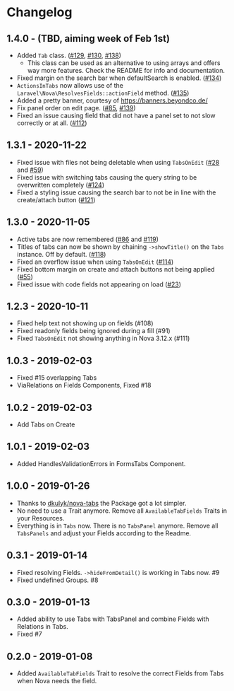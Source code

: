 # Changelog

## 1.4.0 - (TBD, aiming week of Feb 1st)

- Added `Tab` class. ([#129](https://github.com/eminiarts/nova-tabs/issues/129), [#130](https://github.com/eminiarts/nova-tabs/issues/130), [#138](https://github.com/eminiarts/nova-tabs/pull/138))
  - This class can be used as an alternative to using arrays and offers way more features. Check the README for info and documentation.
- Fixed margin on the search bar when defaultSearch is enabled. ([#134](https://github.com/eminiarts/nova-tabs/pull/134))
- `ActionsInTabs` now allows use of the `Laravel\Nova\ResolvesFields::actionField` method. ([#135](https://github.com/eminiarts/nova-tabs/pull/135))
- Added a pretty banner, courtesy of https://banners.beyondco.de/
- Fix panel order on edit page. ([#85](https://github.com/eminiarts/nova-tabs/issues/85), [#139](https://github.com/eminiarts/nova-tabs/pull/139))
- Fixed an issue causing field that did not have a panel set to not slow correctly or at all. ([#112](https://github.com/eminiarts/nova-tabs/issues/112))

## 1.3.1 - 2020-11-22

- Fixed issue with files not being deletable when using `TabsOnEdit` ([#28](https://github.com/eminiarts/nova-tabs/issues/28) and [#59](https://github.com/eminiarts/nova-tabs/pulls/59))
- Fixed issue with switching tabs causing the query string to be overwritten completely ([#124](https://github.com/eminiarts/nova-tabs/issues/124))
- Fixed a styling issue causing the search bar to not be in line with the create/attach button ([#121](https://github.com/eminiarts/nova-tabs/issues/121))

## 1.3.0 - 2020-11-05

- Active tabs are now remembered ([#86](https://github.com/eminiarts/nova-tabs/pull/86) and [#119](https://github.com/eminiarts/nova-tabs/pull/119))
- Titles of tabs can now be shown by chaining `->showTitle()` on the `Tabs` instance. Off by default. ([#118](https://github.com/eminiarts/nova-tabs/issue/118))
- Fixed an overflow issue when using `TabsOnEdit` ([#114](https://github.com/eminiarts/nova-tabs/pull/114))
- Fixed bottom margin on create and attach buttons not being applied ([#55](https://github.com/eminiarts/nova-tabs/pull/55))
- Fixed issue with code fields not appearing on load ([#23](https://github.com/eminiarts/nova-tabs/issue/23))

## 1.2.3 - 2020-10-11

- Fixed help text not showing up on fields (#108)
- Fixed readonly fields being ignored during a fill (#91)
- Fixed `TabsOnEdit` not showing anything in Nova 3.12.x (#111)

## 1.0.3 - 2019-02-03

- Fixed #15 overlapping Tabs
- ViaRelations on Fields Components, Fixed #18

## 1.0.2 - 2019-02-03

- Add Tabs on Create

## 1.0.1 - 2019-02-03

- Added HandlesValidationErrors in FormsTabs Component.

## 1.0.0 - 2019-01-26

- Thanks to [dkulyk/nova-tabs](https://github.com/dkulyk/nova-tabs) the Package got a lot simpler. 
- No need to use a Trait anymore. Remove all `AvailableTabFields` Traits in your Resources.
- Everything is in `Tabs` now. There is no `TabsPanel` anymore. Remove all `TabsPanels` and adjust your Fields according to the Readme.

## 0.3.1 - 2019-01-14

- Fixed resolving Fields. `->hideFromDetail()` is working in Tabs now. #9
- Fixed undefined Groups. #8

## 0.3.0 - 2019-01-13

- Added ability to use Tabs with TabsPanel and combine Fields with Relations in Tabs.
- Fixed #7

## 0.2.0 - 2019-01-08

- Added `AvailableTabFields` Trait to resolve the correct Fields from Tabs when Nova needs the field.
